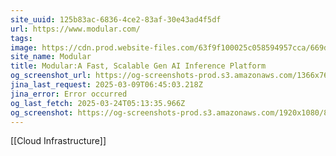```yaml
---
site_uuid: 125b83ac-6836-4ce2-83af-30e43ad4f5df
url: https://www.modular.com/
tags: 
image: https://cdn.prod.website-files.com/63f9f100025c058594957cca/669d3b736774be32546faf08_OGI-Modular-07212024.jpg
site_name: Modular
title: Modular:A Fast, Scalable Gen AI Inference Platform
og_screenshot_url: https://og-screenshots-prod.s3.amazonaws.com/1366x768/80/false/3ebb2f29af869bcb006daec0b2e69eb5c2fad680db28ff41975f05898474a19f.jpeg
jina_last_request: 2025-03-09T06:45:03.218Z
jina_error: Error occurred
og_last_fetch: 2025-03-24T05:13:35.966Z
og_screenshot: https://og-screenshots-prod.s3.amazonaws.com/1920x1080/80/false/3ebb2f29af869bcb006daec0b2e69eb5c2fad680db28ff41975f05898474a19f.jpeg
---
```

[[Cloud Infrastructure]]
